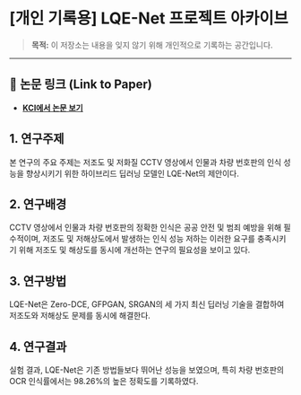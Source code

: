 # [개인 기록용] LQE-Net 프로젝트 아카이브

> **목적:** 이 저장소는 내용을 잊지 않기 위해 개인적으로 기록하는 공간입니다.

---

## 🔗 논문 링크 (Link to Paper)

* **[KCI에서 논문 보기](https://www.kci.go.kr/kciportal/ci/sereArticleSearch/ciSereArtiView.kci?sereArticleSearchBean.artiId=ART003162331)**

## 1. 연구주제
본 연구의 주요 주제는 저조도 및 저화질 CCTV 영상에서 인물과 차량 번호판의 인식 성능을 향상시키기 위한 하이브리드 딥러닝 모델인 LQE-Net의 제안이다.

## 2. 연구배경
CCTV 영상에서 인물과 차량 번호판의 정확한 인식은 공공 안전 및 범죄 예방을 위해 필수적이며, 저조도 및 저해상도에서 발생하는 인식 성능 저하는 이러한 요구를 충족시키기 위해 저조도 및 해상도를 동시에 개선하는 연구의 필요성을 보이고 있다.

## 3. 연구방법
LQE-Net은 Zero-DCE, GFPGAN, SRGAN의 세 가지 최신 딥러닝 기술을 결합하여 저조도와 저해상도 문제를 동시에 해결한다.

## 4. 연구결과
실험 결과, LQE-Net은 기존 방법들보다 뛰어난 성능을 보였으며, 특히 차량 번호판의 OCR 인식률에서는 98.26%의 높은 정확도를 기록하였다.

